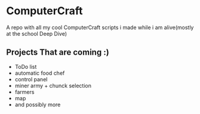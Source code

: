 # ComputerCraft
A repo with all my cool ComputerCraft scripts i made while i am alive(mostly at the school Deep Dive)






## Projects That are coming :)

* ToDo list
* automatic food chef
* control panel
* miner army + chunck selection
* farmers
* map
* and possibly more